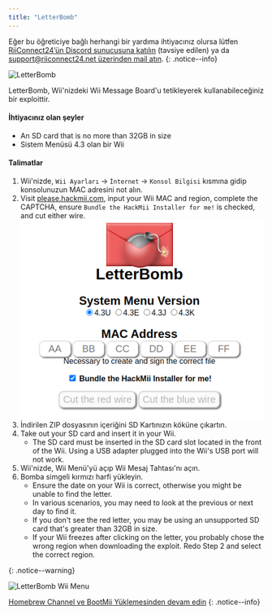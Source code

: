 ```yaml
---
title: "LetterBomb"
---
```


Eğer bu öğreticiye bağlı herhangi bir yardıma ihtiyacınız olursa lütfen [RiiConnect24’ün Discord sunucusuna katılın](https://discord.gg/rc24) (tavsiye edilen) ya da [support@riiconnect24.net üzerinden mail atın](mailto:support@riiconnect24.net).
{: .notice--info}

![LetterBomb](/images/letterbomb.png)

LetterBomb, Wii'nizdeki Wii Message Board'u tetikleyerek kullanabileceğiniz bir exploittir.

#### İhtiyacınız olan şeyler
- An SD card that is no more than 32GB in size
- Sistem Menüsü 4.3 olan bir Wii

#### Talimatlar


1. Wii'nizde, `Wii Ayarları` -> `İnternet` -> `Konsol Bilgisi` kısmına gidip konsolunuzun MAC adresini not alın.
1. Visit [please.hackmii.com](https://please.hackmii.com), input your Wii MAC and region, complete the CAPTCHA, ensure `Bundle the HackMii Installer for me!` is checked, and cut either wire. ![HackMii Screen](/images/Wii/LetterBomb-PC.png)
1. İndirilen ZIP dosyasının içeriğini SD Kartınızın köküne çıkartın.
1. Take out your SD card and insert it in your Wii.
   - The SD card must be inserted in the SD card slot located in the front of the Wii. Using a USB adapter plugged into the Wii's USB port will not work.
1. Wii'nizde, Wii Menü'yü açıp Wii Mesaj Tahtası'nı açın.
1. Bomba simgeli kırmızı harfi yükleyin.
   - Ensure the date on your Wii is correct, otherwise you might be unable to find the letter.
   - In various scenarios, you may need to look at the previous or next day to find it.
   - If you don't see the red letter, you may be using an unsupported SD card that's greater than 32GB in size.
   - If your Wii freezes after clicking on the letter, you probably chose the wrong region when downloading the exploit. Redo Step 2 and select the correct region.


{: .notice--warning}


![LetterBomb Wii Menu](/images/Wii/LetterBomb-Wii.png)

[Homebrew Channel ve BootMii Yüklemesinden devam edin](hbc)
{: .notice--info}
